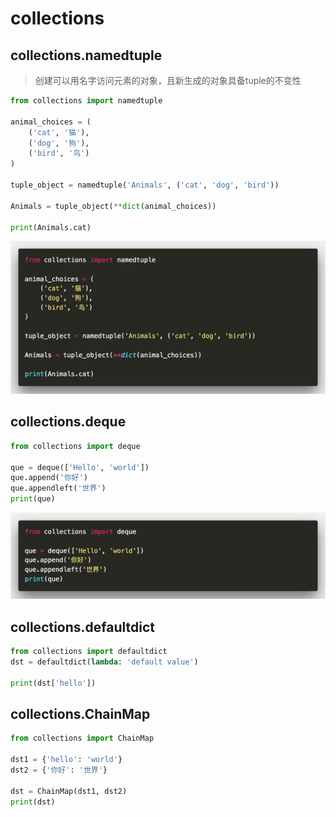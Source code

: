 # collections

## collections.namedtuple

>  创建可以用名字访问元素的对象，且新生成的对象具备tuple的不变性

```python
from collections import namedtuple

animal_choices = (
    ('cat', '猫'),
    ('dog', '狗'),
    ('bird', '鸟')
)

tuple_object = namedtuple('Animals', ('cat', 'dog', 'bird'))

Animals = tuple_object(**dict(animal_choices))

print(Animals.cat)
```

![](./_image/2017-06-07/code.png)

## collections.deque

```python
from collections import deque

que = deque(['Hello', 'world'])
que.append('你好')
que.appendleft('世界')
print(que)
```
![](./_image/2017-06-07/code-2.png)


## collections.defaultdict

```python
from collections import defaultdict
dst = defaultdict(lambda: 'default value')

print(dst['hello'])
```

## collections.ChainMap

```python
from collections import ChainMap

dst1 = {'hello': 'world'}
dst2 = {'你好': '世界'}

dst = ChainMap(dst1, dst2)
print(dst)
```
